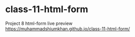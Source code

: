 # class-11-html-form
Project 8 html-form
live preview https://muhammadshiumkhan.github.io/class-11-html-form/
